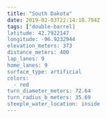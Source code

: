 ```yaml
---
title: "South Dakota"
date: 2019-02-03T22:14:18.794Z
tags: ["double-barrel]
latitude: 42.7922147
longitude: -96.9232944
elevation_meters: 373
distance_meters: 400
lap_lanes: 9
home_lanes: 9
surface_type: artificial
colors:
  - red
turn_diameter_meters: 72.64
turn_radius_b_meters: 35.69
steeple_water_location: inside
---
```


